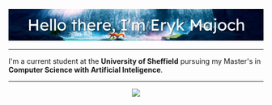 <p align="center">
  <img src="https://github.com/ErykMajoch/ErykMajoch/blob/main/assets/banner.jpg"></img>
</p>

<hr>

<p>
  I'm a current student at the <b>University of Sheffield</b> pursuing my Master's in <b>Computer Science with Artificial Inteligence</b>.
</p>

<hr>

<p align="center">
  <img src="https://komarev.com/ghpvc/?username=ErykMajoch&&color=blueviolet&style=flat-square">
</p>
